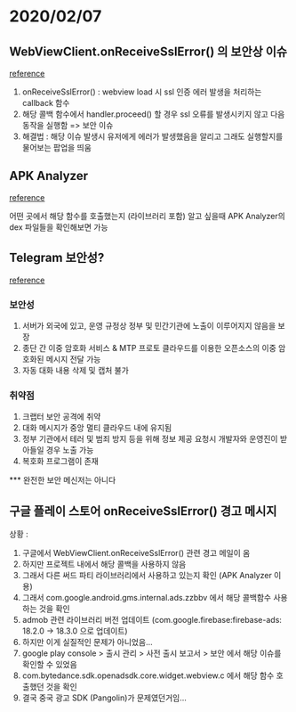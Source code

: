 # 2020/02/07

## WebViewClient.onReceiveSslError() 의 보안상 이슈

[reference](http://theeye.pe.kr/archives/2721)

1. onReceiveSslError() : webview load 시 ssl 인증 에러 발생을 처리하는 callback 함수
2. 해당 콜백 함수에서 handler.proceed() 할 경우 ssl 오류를 발생시키지 않고 다음 동작을 실행함 => 보안 이슈
3. 해결법 : 해당 이슈 발생시 유저에게 에러가 발생했음을 알리고 그래도 실행할지를 물어보는 팝업을 띄움 

## APK Analyzer 
[reference](https://developer.android.com/studio/build/apk-analyzer?hl=ko)

어떤 곳에서 해당 함수를 호출했는지 (라이브러리 포함) 알고 싶을때 APK Analyzer의 dex 파일들을 확인해보면 가능

## Telegram 보안성?
[reference](http://road3.kr/?p=6383&cat=148)

### 보안성
1. 서버가 외국에 있고, 운영 규정상 정부 및 민간기관에 노출이 이루어지지 않음을 보장
2. 종단 간 이중 암호화 서비스 & MTP 프로토 클라우드를 이용한 오픈소스의 이중 암호화된 메시지 전달 가능
3. 자동 대화 내용 삭제 및 캡처 불가

### 취약점
1. 크랩터 보안 공격에 취약
2. 대화 메시지가 중앙 멀티 클라우드 내에 유지됨
3. 정부 기관에서 테러 및 범죄 방지 등을 위해 정보 제공 요청시 개발자와 운영진이 받아들일 경우 노출 가능
4. 복호화 프로그램이 존재

*** 완전한 보안 메신저는 아니다

## 구글 플레이 스토어 onReceiveSslError() 경고 메시지
상황 : 
1. 구글에서 WebViewClient.onReceiveSslError() 관련 경고 메일이 옴
2. 하지만 프로젝트 내에서 해당 콜백을 사용하지 않음
3. 그래서 다른 써드 파티 라이브러리에서 사용하고 있는지 확인 (APK Analyzer 이용)
4. 그래서 com.google.android.gms.internal.ads.zzbbv 에서 해당 콜백함수 사용하는 것을 확인
5. admob 관련 라이브러리 버전 업데이트 (com.google.firebase:firebase-ads: 18.2.0 -> 18.3.0 으로 업데이트)
6. 하지만 이게 실질적인 문제가 아니었음...
7. google play console > 출시 관리 > 사전 출시 보고서 > 보안 에서 해당 이슈를 확인할 수 있었음
8. com.bytedance.sdk.openadsdk.core.widget.webview.c 에서 해당 함수 호출했던 것을 확인
9. 결국 중국 광고 SDK (Pangolin)가 문제였던거임... 
